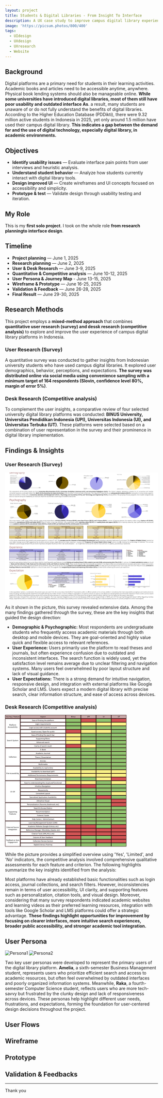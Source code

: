 ```yaml
---
layout: project
title: Students & Digital Libraries - From Insight To Interface
description: A UX case study to improve campus digital library experiences for university students
image: 'https://picsum.photos/800/400'
tags:
  - UIdesign
  - UXdesign
  - UXresearch
  - Website
---
```


## Background
Digital platforms are a primary need for students in their learning activities. Academic books and articles need to be accessible anytime, anywhere. Physical book lending systems should also be manageable online. **While some universities have introduced digital libraries, most of them still have poor usability and outdated interface As**. a result, many students are unaware of or do not fully understand the benefits of digital libraries. According to the Higher Education Database (PDDikti), there were 9.32 million active students in Indonesia in 2025, yet only around 1.5 million have used their campus digital library. **This indicates a gap between the demand for and the use of digital technology, especially digital library, in academic environments.** 

## Objectives
- **Identify usability issues** — Evaluate interface pain points from user interviews and heuristic analysis.
- **Understand student behavior** — Analyze how students currently interact with digital library tools.
- **Design improved UI** — Create wireframes and UI concepts focused on accessibility and simplicity.
- **Prototype & test** — Validate design through usability testing and iteration.

## My Role
This is my **first solo project**. I took on the whole role **from research planningto interface design**.

## Timeline
- **Project planning** — June 1, 2025
- **Research planning** — June 2, 2025
- **User & Desk Research** — June 3-9, 2025
- **Quantitative & Competitive analysis** — June 10-12, 2025
- **User Persona & Journey Map** - June 13-15, 2025
- **Wireframe & Prototype** — June 16-25, 2025
- **Validation & Feedback** — June 26-28, 2025
- **Final Result** — June 29-30, 2025

## Research Methods
  This project employs a **mixed-method approach** that combines **quantitative user research (survey) and dessk research (competitive analysis)**  to explore and improve the user experience of campus digital library platforms in Indonesia.
### User Research (Survey)
A quantitative survey was conducted to gather insights from Indonesian university students who have used campus digital libraries. It explored user demographics, behavior, perceptions, and expectations. **The survey was distributed online via social media using convenience sampling with a minimum target of 164 respondents (Slovin, confidence level 80%, margin of error 5%)**.
### Desk Research (Competitive analysis)
To complement the user insights, a comparative review of four selected university digital library platforms was conducted: **BINUS University, Universitas Pendidikan Indonesia (UPI), Universitas Indonesia (UI), and Universitas Terbuka (UT)**. These platforms were selected based on a combination of user representation in the survey and their prominence in digital library implementation.

## Findings & Insights
### User Research (Survey)
![UserSurvey](../assets/images/DigitalLibrary-UserSurvey.png)

As it shown in the picture, this survey revealed extensive data. Among the many findings gathered through the survey, these are the key insights that guided the design direction:

- **Demographic & Psychographic:** Most respondents are undergraduate students who frequently access academic materials through both desktop and mobile devices. They are goal-oriented and highly value quick and flexible access to relevant references.
- **User Experience:** Users primarily use the platform to read theses and journals, but often experience confusion due to outdated and inconsistent interfaces. The search function is widely used, yet the satisfaction level remains average due to unclear filtering and navigation systems. Many users feel overwhelmed by poor layout structure and lack of visual guidance.
- **User Expectations:** There is a strong demand for intuitive navigation, responsive design, and integration with external platforms like Google Scholar and LMS. Users expect a modern digital library with precise search, clear information structure, and ease of access across devices.

### Desk Research (Competitive analysis)
![Desk Survey](../assets/images/DigitaLibrary_CompetitiveAnalysis.png)

While the picture provides a simplified overview using 'Yes', 'Limited', and 'No' indicators, the competitive analysis involved comprehensive qualitative assessments for each feature and criterion. The following highlights summarize the key insights identified from the analysis:

Most platforms have already established basic functionalities such as login access, journal collections, and search filters. However, inconsistencies remain in terms of user accessibility, UI clarity, and supporting features such as personalization, citation tools, and visual design. Moreover, considering that many survey respondents indicated academic websites and learning videos as their preferred learning resources, integration with tools like Google Scholar and LMS platforms could offer a strategic advantage. **These findings highlight opportunities for improvement by focusing on clearer interfaces, more intuitive search experiences, broader public accessibility, and stronger academic tool integration.**

## User Persona
![Persona1](../assets/images/DigitaLibrary_Persona1.png)
![Persona2](../assets/images/DigitaLibrary_Persona2.png)

Two key user personas were developed to represent the primary users of the digital library platform. **Amelia**, a sixth-semester Business Management student, represents users who prioritize efficient search and access to academic resources, but often feel overwhelmed by outdated interfaces and poorly organized information systems. Meanwhile, **Raka**, a fourth-semester Computer Science student, reflects users who are more tech-savvy but frustrated by the clunky design and lack of responsiveness across devices. These personas help highlight different user needs, frustrations, and expectations, forming the foundation for user-centered design decisions throughout the project.

## User Flows

## Wireframe

## Prototype

## Validation & Feedbacks
---

Thank you

